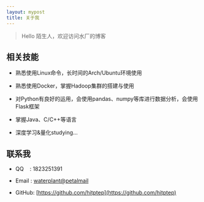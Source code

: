 ```yaml
---
layout: mypost
title: 关于我
---
```


> Hello 陌生人，欢迎访问水厂的博客

## 相关技能

- 熟悉使用Linux命令，长时间的Arch/Ubuntu环境使用

- 熟悉使用Docker，掌握Hadoop集群的搭建与使用

- 对Python有良好的运用，会使用pandas、numpy等库进行数据分析，会使用Flask框架

- 掌握Java、C/C++等语言

- 深度学习&量化studying...


## 联系我

- QQ&nbsp;&nbsp;&nbsp;&nbsp;: 1823251391

- Email&nbsp;: [waterplant@petalmail](waterplant@petalmail.com)

- GitHub: [https://github.com/hitptep](https://github.com/hitptep)
